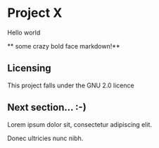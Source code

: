 # Project X

Hello world

** some crazy bold face markdown!**

## Licensing

This project falls under the GNU 2.0 licence

## Next section... :-)

Lorem ipsum dolor sit, consectetur adipiscing elit.

Donec ultricies nunc nibh.
